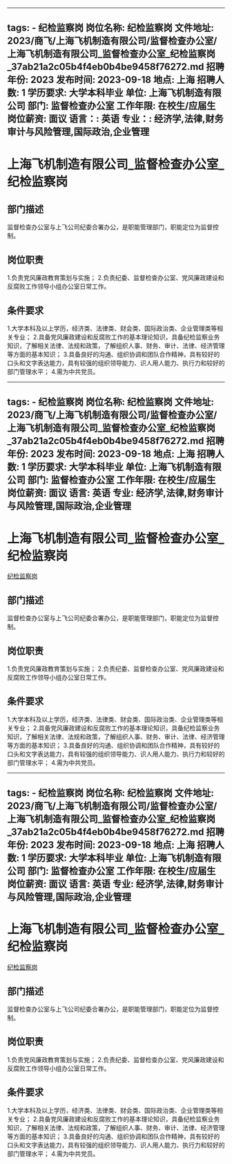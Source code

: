 
---
tags:
    - 纪检监察岗
岗位名称: 纪检监察岗
文件地址: 2023/商飞/上海飞机制造有限公司/监督检查办公室/上海飞机制造有限公司_监督检查办公室_纪检监察岗_37ab21a2c05b4f4eb0b4be9458f76272.md
招聘年份: 2023
发布时间: 2023-09-18
地点: 上海
招聘人数: 1
学历要求: 大学本科毕业
单位: 上海飞机制造有限公司
部门: 监督检查办公室
工作年限: 在校生/应届生
岗位薪资: 面议
语言：: 英语
专业：: 经济学,法律,财务审计与风险管理,国际政治,企业管理
---

# 上海飞机制造有限公司_监督检查办公室_纪检监察岗

## 部门描述

监督检查办公室与上飞公司纪委合署办公，是职能管理部门，职能定位为监督控制。

## 岗位职责

1.负责党风廉政教育策划与实施；
 2.负责纪委、监督检查办公室、党风廉政建设和反腐败工作领导小组办公室日常工作。

 ## 条件要求

1.大学本科及以上学历，经济类、法律类、财会类、国际政治类、企业管理类等相关专业；
 2.具备党风廉政建设和反腐败工作的基本理论知识，具备纪检监察业务知识，了解相关法律、法规和政策，了解组织人事、财务、审计、法律、经济管理等方面的基本知识；
 3.具备良好的沟通、组织协调和团队合作精神，具有较好的口头和文字表达能力，具有较强的组织领导能力、识人用人能力、执行力和较好的部门管理水平；
 4.需为中共党员。

---
tags:
    - 纪检监察岗
岗位名称: 纪检监察岗
文件地址: 2023/商飞/上海飞机制造有限公司/监督检查办公室/上海飞机制造有限公司_监督检查办公室_纪检监察岗_37ab21a2c05b4f4eb0b4be9458f76272.md
招聘年份: 2023
发布时间: 2023-09-18
地点: 上海
招聘人数: 1
学历要求: 大学本科毕业
单位: 上海飞机制造有限公司
部门: 监督检查办公室
工作年限: 在校生/应届生
岗位薪资: 面议
语言: 英语
专业: 经济学,法律,财务审计与风险管理,国际政治,企业管理
---

# 上海飞机制造有限公司_监督检查办公室_纪检监察岗

[纪检监察岗](http://zhaopin.comac.cc/zp/ct/out/position/positionDetail?planid=37ab21a2c05b4f4eb0b4be9458f76272)

## 部门描述

监督检查办公室与上飞公司纪委合署办公，是职能管理部门，职能定位为监督控制。

## 岗位职责

1.负责党风廉政教育策划与实施；
 2.负责纪委、监督检查办公室、党风廉政建设和反腐败工作领导小组办公室日常工作。

 ## 条件要求

1.大学本科及以上学历，经济类、法律类、财会类、国际政治类、企业管理类等相关专业；
 2.具备党风廉政建设和反腐败工作的基本理论知识，具备纪检监察业务知识，了解相关法律、法规和政策，了解组织人事、财务、审计、法律、经济管理等方面的基本知识；
 3.具备良好的沟通、组织协调和团队合作精神，具有较好的口头和文字表达能力，具有较强的组织领导能力、识人用人能力、执行力和较好的部门管理水平；
 4.需为中共党员。

---
tags:
    - 纪检监察岗
岗位名称: 纪检监察岗
文件地址: 2023/商飞/上海飞机制造有限公司/监督检查办公室/上海飞机制造有限公司_监督检查办公室_纪检监察岗_37ab21a2c05b4f4eb0b4be9458f76272.md
招聘年份: 2023
发布时间: 2023-09-18
地点: 上海
招聘人数: 1
学历要求: 大学本科毕业
单位: 上海飞机制造有限公司
部门: 监督检查办公室
工作年限: 在校生/应届生
岗位薪资: 面议
语言: 英语
专业: 经济学,法律,财务审计与风险管理,国际政治,企业管理
---

# 上海飞机制造有限公司_监督检查办公室_纪检监察岗

[纪检监察岗](http://zhaopin.comac.cc/zp/ct/out/position/positionDetail?planid=37ab21a2c05b4f4eb0b4be9458f76272)


## 部门描述

监督检查办公室与上飞公司纪委合署办公，是职能管理部门，职能定位为监督控制。

## 岗位职责

1.负责党风廉政教育策划与实施；
 2.负责纪委、监督检查办公室、党风廉政建设和反腐败工作领导小组办公室日常工作。

 ## 条件要求

1.大学本科及以上学历，经济类、法律类、财会类、国际政治类、企业管理类等相关专业；
 2.具备党风廉政建设和反腐败工作的基本理论知识，具备纪检监察业务知识，了解相关法律、法规和政策，了解组织人事、财务、审计、法律、经济管理等方面的基本知识；
 3.具备良好的沟通、组织协调和团队合作精神，具有较好的口头和文字表达能力，具有较强的组织领导能力、识人用人能力、执行力和较好的部门管理水平；
 4.需为中共党员。
